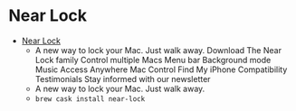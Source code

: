 # Near Lock
- [Near Lock](https://nearlock.me/)
  -  A new way to lock your Mac. Just walk away. Download The Near Lock family Control multiple Macs Menu bar Background mode Music Access Anywhere Mac Control Find My iPhone Compatibility Testimonials Stay informed with our newsletter
  - A new way to lock your Mac. Just walk away.
  - `brew cask install near-lock`
